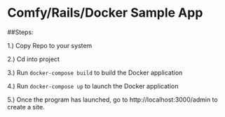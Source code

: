 # Comfy/Rails/Docker Sample App


##Steps:

1.) Copy Repo to your system

2.) Cd into project

3.) Run `docker-compose build` to build the Docker application

4.) Run `docker-compose up` to launch the Docker application

5.) Once the program has launched, go to http://localhost:3000/admin to create a site.


